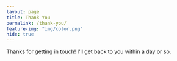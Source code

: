 ```yaml
---
layout: page
title: Thank You
permalink: /thank-you/
feature-img: "img/color.png"
hide: true
---
```


Thanks for getting in touch! I'll get back to you within a day or so. 
